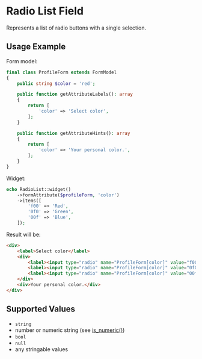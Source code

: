# Radio List Field

Represents a list of radio buttons with a single selection.

## Usage Example

Form model:

```php
final class ProfileForm extends FormModel
{
    public string $color = 'red';

    public function getAttributeLabels(): array
    {
        return [
            'color' => 'Select color',
        ];
    }

    public function getAttributeHints(): array
    {
        return [
            'color' => 'Your personal color.',
        ];
    }
}
```

Widget:

```php
echo RadioList::widget()
    ->formAttribute($profileForm, 'color')
    ->items([
        'f00' => 'Red',
        '0f0' => 'Green',
        '00f' => 'Blue',
    ]);
```

Result will be:

```html
<div>
    <label>Select color</label>
    <div>
        <label><input type="radio" name="ProfileForm[color]" value="f00" checked> Red</label>
        <label><input type="radio" name="ProfileForm[color]" value="0f0"> Green</label>
        <label><input type="radio" name="ProfileForm[color]" value="00f"> Blue</label>
    </div>
    <div>Your personal color.</div>
</div>
```

## Supported Values

- `string`
- number or numeric string (see [is_numeric()](https://www.php.net/manual/en/function.is-numeric.php))
- `bool`
- `null`
- any stringable values
